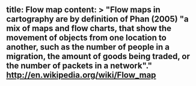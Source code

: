 title: Flow map
content: >
    "Flow maps in cartography are by definition of Phan (2005) "a mix of maps and flow charts, that show the movement of objects from one location to another, such as the number of people in a migration, the amount of goods being traded, or the number of packets in a network"."
    http://en.wikipedia.org/wiki/Flow_map
---



